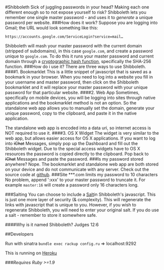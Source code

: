 #Shibboleth
Sick of juggling passwords in your head? Making each one different enough so to not expose yourself to risk? Shibboleth lets you remember one single master password - and uses it to *generate* a unique password per website.
###How does it work?
Suppose you are logging into Gmail; the URL would look something like this:

    https://accounts.google.com/ServiceLogin?service=mail…
Shibboleth will mash your master password with the current domain (stripped of subdomains), in this case `google.com`, and create a password unique to `google.com`. To do this it runs your master password and current domain through a [cryptographic hash function](http://en.wikipedia.org/wiki/Cryptographic_hash_function), specifically the SHA-256 function.
###How do i use it?
There are three ways to use Shibboleth.
####1. Bookmarklet
This is a little snippet of javascript that is saved as a bookmark in your browser. When you need to log into a website you fill in your username and master password, then click on the Shibboleth bookmarklet and it will replace your master password with your unique password for that particular website.
####2. Web App
Sometimes, specifically on mobile devices, you will be logging into sites through native applications and the bookmarklet method is not an option. So the standalone web app allows you to manually set the domain, generate your unique password, copy to the clipboard, and paste it in the native application.

The standalone web app is encoded into a data uri, so internet access is NOT required to use it.
####3. OS X Widget
The widget is very similar to the web app, but allows easier access for OS X applications. If you want to log into <strike>iChat</strike> Messages, simply pop up the Dashboard and fill out the Shibboleth widget. Due to the special access widgets have to OS X resources the password is copied directly to the clipboard. Pop back to <strike>iChat</strike> Messages and paste the password.
###Is my password stored anywhere?
Nope. The bookmarklet and standalone web app are both stored on your device and do not communicate with any server. Check out the source code at [github](https://github.com/firien/shibboleth).
###Site \*\*\*.com limits my password to 10 characters
No problem, append ':xxx' to your master password to truncate it. For example `master:16` will create a password only 16 characters long.

###Salting
You can choose to include a [Salt](http://en.wikipedia.org/wiki/Salt_%28cryptography%29)in Shibboleth's javascript. This is just one more layer of security (& complexity). This will regenerate the links with javascript that is unique to you. However, if you wish to regenerate Shibboleth, you will need to enter your original salt. If you do use a salt - remember to store it somewhere safe.

####Why is it named Shibboleth?
Judges 12:6

##Developers

Run with sinatra `bundle exec rackup config.ru` => localhost:9292

This is running on [Heroku](https://stormy-night-7144.herokuapp.com)

###*Requires Ruby >=1.9*
